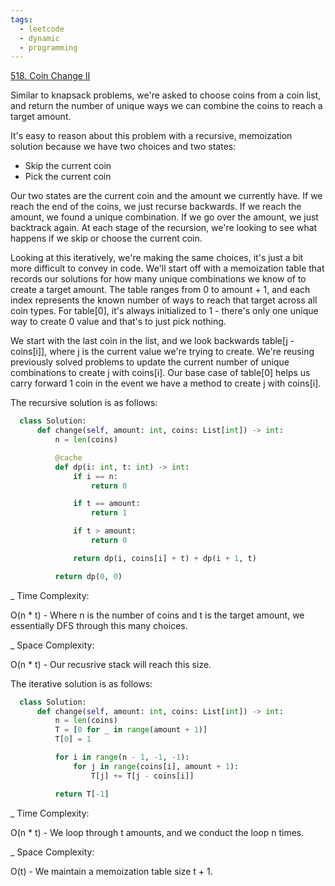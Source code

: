 ```yaml
---
tags:
  - leetcode
  - dynamic
  - programming
---
```


<a href="https://leetcode.com/problems/coin-change-ii/">518. Coin Change II</a>

Similar to knapsack problems, we're asked to choose coins from a coin list, and
return the number of unique ways we can combine the coins to reach a target
amount.

It's easy to reason about this problem with a recursive, memoization solution
because we have two choices and two states:

- Skip the current coin
- Pick the current coin

Our two states are the current coin and the amount we currently have. If we
reach the end of the coins, we just recurse backwards. If we reach the amount,
we found a unique combination. If we go over the amount, we just backtrack
again. At each stage of the recursion, we're looking to see what happens if we
skip or choose the current coin.

Looking at this iteratively, we're making the same choices, it's just a bit more
difficult to convey in code. We'll start off with a memoization table that
records our solutions for how many unique combinations we know of to create a
target amount. The table ranges from 0 to amount + 1, and each index represents
the known number of ways to reach that target across all coin types. For
table[0], it's always initialized to 1 - there's only one unique way to create 0
value and that's to just pick nothing.

We start with the last coin in the list, and we look backwards table[j -
coins[i]], where j is the current value we're trying to create. We're reusing
previously solved problems to update the current number of unique combinations
to create j with coins[i]. Our base case of table[0] helps us carry forward 1
coin in the event we have a method to create j with coins[i].

The recursive solution is as follows:

```python
  class Solution:
      def change(self, amount: int, coins: List[int]) -> int:
          n = len(coins)

          @cache
          def dp(i: int, t: int) -> int:
              if i == n:
                  return 0

              if t == amount:
                  return 1

              if t > amount:
                  return 0

              return dp(i, coins[i] + t) + dp(i + 1, t)

          return dp(0, 0)
```

\_ Time Complexity:

O(n \* t) - Where n is the number of coins and t is the target amount, we
essentially DFS through this many choices.

\_ Space Complexity:

O(n \* t) - Our recusrive stack will reach this size.

The iterative solution is as follows:

```python
  class Solution:
      def change(self, amount: int, coins: List[int]) -> int:
          n = len(coins)
          T = [0 for _ in range(amount + 1)]
          T[0] = 1

          for i in range(n - 1, -1, -1):
              for j in range(coins[i], amount + 1):
                  T[j] += T[j - coins[i]]

          return T[-1]
```

\_ Time Complexity:

O(n \* t) - We loop through t amounts, and we conduct the loop n times.

\_ Space Complexity:

O(t) - We maintain a memoization table size t + 1.
